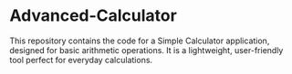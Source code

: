 # Advanced-Calculator
This repository contains the code for a Simple Calculator application, designed for basic arithmetic operations. It is a lightweight, user-friendly tool perfect for everyday calculations.
